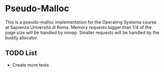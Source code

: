 # Pseudo-Malloc
  
This is a pseudo-malloc implementation for the Operating Systema course at Sapienza Università di Roma. Memory requests bigger than 1/4 of the page size will be handled by mmap. Smaller requests will be handled by the buddy allocator.


## TODO List

- Create more tests  